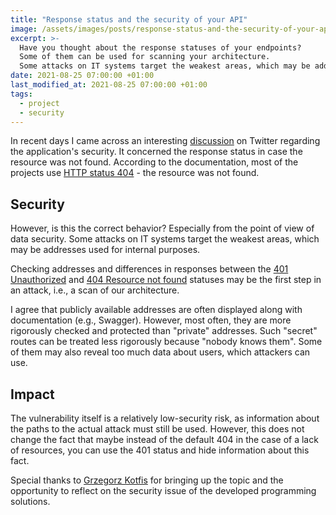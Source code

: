 ```yaml
---
title: "Response status and the security of your API"
image: /assets/images/posts/response-status-and-the-security-of-your-api.png
excerpt: >-
  Have you thought about the response statuses of your endpoints?
  Some of them can be used for scanning your architecture.
  Some attacks on IT systems target the weakest areas, which may be addresses used for internal purposes.
date: 2021-08-25 07:00:00 +01:00
last_modified_at: 2021-08-25 07:00:00 +01:00
tags:
  - project
  - security
---
```


  In recent days I came across an interesting [discussion](https://twitter.com/gkotfis/status/1425442945679888389) on Twitter regarding the application's security.
  It concerned the response status in case the resource was not found.
  According to the documentation, most of the projects use [HTTP status 404](https://developer.mozilla.org/en-US/docs/Web/HTTP/Status/404) - the resource was not found.

## Security

  However, is this the correct behavior?
  Especially from the point of view of data security.
  Some attacks on IT systems target the weakest areas, which may be addresses used for internal purposes.

  Checking addresses and differences in responses between the [401 Unauthorized](https://developer.mozilla.org/en-US/docs/Web/HTTP/Status/401) and [404 Resource not found](https://developer.mozilla.org/en-US/docs/Web/HTTP/Status/404) statuses may be the first step in an attack, i.e., a scan of our architecture.

  I agree that publicly available addresses are often displayed along with documentation (e.g., Swagger).
  However, most often, they are more rigorously checked and protected than "private" addresses.
  Such "secret" routes can be treated less rigorously because "nobody knows them".
  Some of them may also reveal too much data about users, which attackers can use.

## Impact

  The vulnerability itself is a relatively low-security risk, as information about the paths to the actual attack must still be used.
  However, this does not change the fact that maybe instead of the default 404 in the case of a lack of resources, you can use the 401 status and hide information about this fact.

  Special thanks to [Grzegorz Kotfis](https://twitter.com/gkotfis) for bringing up the topic and the opportunity to reflect on the security issue of the developed programming solutions.
